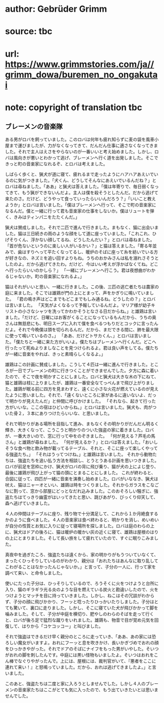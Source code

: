 # author: Gebrüder Grimm
# source: tbc
# url: https://www.grimmstories.com/ja//grimm_dowa/buremen_no_ongakutai
# note: copyright of translation tbc

## ブレーメンの音楽隊 

ある男がロバを飼っていました。このロバは何年も疲れ知らずに麦の袋を風車小屋まで運びましたが、力がなくなってきて、だんだん仕事に適さなくなってきました。それで主人はえさをやらないのが一番いいと考え始めました。しかし、ロバは風向きが悪いとわかって逃げ、ブレーメンへ行く道を出発しました。そこできっと町の音楽家になれるぞ、とロバは考えました。

しばらく歩くと、猟犬が道に寝て、疲れるまで走ったようにハアハアあえいでいるのに気がつきました。「犬くん、どうしてそんなにあえいでいるんだね？」とロバは尋ねました。「ああ」と猟犬は答えました。「僕は年寄りで、毎日弱くなってきて、もう猟ができないんだよ。主人は僕を殺そうとしたんだ。だから逃げて来たのさ。だけど、どうやって食っていったらいいんだろう？」「いいこと教えようか」とロバは言いました。「僕はブレーメンへ行って、そこで町の音楽家になるんだ。僕と一緒に行って君も音楽家の仕事をしないか。僕はリュートを弾く、きみはティンパニをたたくんだ。」

猟犬は賛成しました。それで二匹で進んで行きました。まもなく、猫に出会いました。猫は三日続きの雨のような顔をして道に座っていました。「これこれ、ひげそりくん、浮かない顔してるね、どうしたんだい？」とロバは尋ねました。
「首が危ないというのに楽しい人がいるかい？」と猫は答えました。「寄る年並みで、歯はすりへって平たくなってるし、暖炉のそばに座って糸を紡いでいる方が好きなの、ネズミを追い回すよりもね。うちのおかみさんは私を溺れさそうとしたのよ。だから逃げてきたわ。だけど、今はいい考えが浮かばなくてね。どこへ行ったらいいのかしら？」
「一緒にブレーメンへ行こう。君は夜想曲がわかるじゃないか。町の音楽家になれるよ。」

猫はそれがいいと思い、一緒に行きました。この後、三匹の逃亡者たちは農家の庭に来ました。そこでは雄鶏が門の上にとまって、声をかぎりに鳴いていました。
「君の鳴き声はどこまでもどこまでもしみ通るね。どうしたの？」とロバは言いました。
「天気がよくなるって予報しているんだよ。マリア様が幼子キリストの小さなシャツを洗ってかわかそうとなさる日だからね。」と雄鶏は言いました。「だけど、日曜にはお客がくることになっているもんだから、うちの奥さんは無慈悲にも、明日スープに入れて僕を食べるつもりだとコックに言ったんだよ。それで今晩僕は頭を切られるんだ。だから、まだできる間に、肺を最大限に使って鳴いているのさ。」
「ああ、だけどトサカくん、」とロバは言いました。「僕たちと一緒に来た方がいいよ。僕たちはブレーメンへ行くんだ。どこへ行ったって死ぬよりましなことを見つけられるよ。君は良い声をしてる。僕たちが一緒に音楽をやれば、きっと素晴らしくなるよ。」

雄鶏はこの計画に賛成しました。こうして４匹は一緒に進んで行きました。ところが一日でブレーメンの町に行きつくことができませんでした。夕方に森に着いたので、そこで夜を明かすことにしました。ロバと猟犬は大きな木の下にねて、猫と雄鶏は枝に上りましたが、雄鶏は一番安全なてっぺんまで飛び上がりました。雄鶏が眠る前に四方を見まわすと、遠くに小さな火花が燃えているのが見えたように思いました。それで、「遠くないところに家があるに違いないよ、だって明かりが見えたんだ」と仲間に呼びかけました。
「それなら、起きて行った方がいいな。ここの宿はひどいからね。」とロバは言いました。猟犬も、肉がついた骨２，３本にありつけたらいいな、と思いました。

それで明かりがある場所を目指して進み、まもなくその明かりがだんだん明るく輝き、大きくなって、こうこうと明かりのついた強盗の家に着きました。ロバが、一番大きいので、窓に行って中をのぞきました。
「何が見える？芦毛の馬さん」と雄鶏が尋ねました。
「何が見えるか？」とロバは答えました。「おいしそうな食べ物と飲み物が載ってるテーブル、それと、そこに座って楽しくやってる強盗たち。」
「それはうってつけね。」と雄鶏は言いました。
それから動物たちは、強盗たちを追い払う方法を相談し、とうとうある計画を思いつきました。ロバが前足を窓枠にかけ、猟犬がロバの背に飛び乗り、猫が犬の上によじ登り、最後に雄鶏が飛び上がって猫の頭にとまることにしました。
これが終わると、合図に従って、四匹が一緒に音楽を演奏し始めました。ロバがいななき、猟犬は吠え、猫はニャーオといい、雄鶏は時をつくりました。それからガラスをこなごなに割って、窓から部屋にどっとなだれ込みました。このおそろしい騒ぎに、強盗たちはてっきり幽霊がはいってきたと思い、跳びあがり、びっくり仰天して、森へ逃げていきました。

４人の仲間はテーブルに座り、残り物で十分満足して、これから１か月絶食するかのように食べました。４人の音楽家は食べ終わると、明かりを消し、めいめいが自分の性質とお気に入りに従って寝場所を探しました。ロバは庭のわらの上に、猟犬はドアの後ろに、猫は暖炉の暖かい灰の近くに寝て、雄鶏は屋根のはりの上にとまりました。そして長い旅をして疲れていたので、すぐに眠りこみました。

真夜中を過ぎたころ、強盗たちは遠くから、家の明かりがもうついていなくて、まったくひっそりしているのがわかり、親分は「おれたちはあんなに取り乱してこわがることはなかったんじゃないか。」と言って、子分の一人に、行って家を調べて来い、と命令しました。

使いにたった子分は、ひっそりしているので、ろうそくに火をつけようと台所に入り、猫のギラギラ光る炎のような目を燃えている炭火と勘違いしたので、火をつけようとマッチを目に持っていきました。しかし、ねこはその冗談がわからず、子分の顔に飛びかかり、フーッと唸ったりひっかいたりしました。子分はとても驚いて、裏口に走りました。しかし、そこに寝ていた犬が飛びかかって脚を噛みました。そして、子分が中庭を横切り、肥やしのわらのそばを走って行くと、ロバが後ろ足で猛烈な蹴りをいれました。雄鶏も、物音で目が覚め元気を回復して、はりから「コケコッコー」と叫びました。

それで強盗はできるだけ早く親分のところに走っていき、「ああ、あの家には恐ろしい魔女がいますよ。おれにフーッと息を吹きかけ、長いかぎづめでおれの顔をひっかきやがった。それでドアのそばにナイフをもった男がいやした。そいつがおれの脚を刺したんです。中庭には黒い怪物もいましたよ。そいつはおれをこん棒でなぐりやがったんで。上には、屋根には、裁判官がいて、『悪者をここに連れて来い！』と怒鳴っていました。だから、おれは逃げてきましたよ。」と言いました。

このあと、強盗たちは二度と家に入ろうとしませんでした。しかし４人のブレーメンの音楽家たちはここがとても気に入ったので、もう出ていきたいとは思いませんでした。
